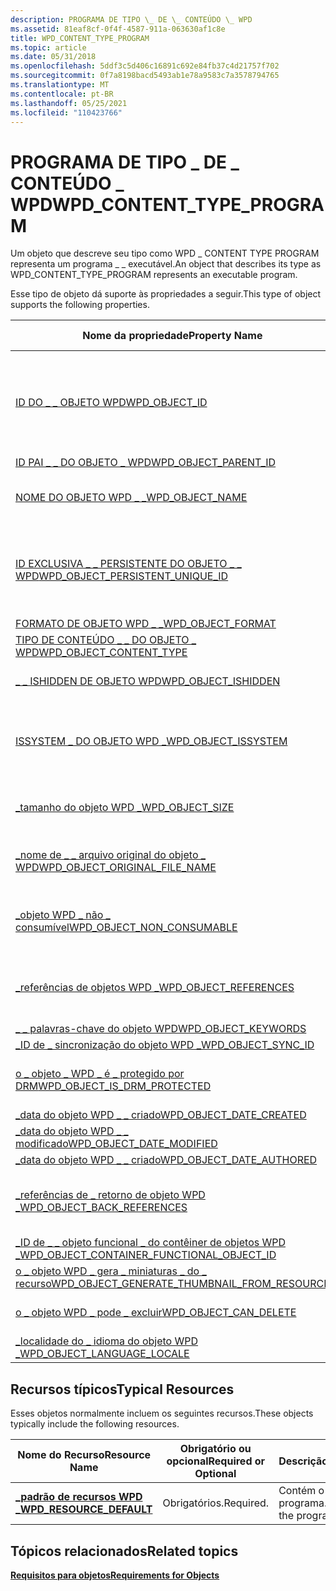 ```yaml
---
description: PROGRAMA DE TIPO \_ DE \_ CONTEÚDO \_ WPD
ms.assetid: 81eaf8cf-0f4f-4587-911a-063630af1c8e
title: WPD_CONTENT_TYPE_PROGRAM
ms.topic: article
ms.date: 05/31/2018
ms.openlocfilehash: 5ddf3c5d406c16891c692e84fb37c4d21757f702
ms.sourcegitcommit: 0f7a8198bacd5493ab1e78a9583c7a3578794765
ms.translationtype: MT
ms.contentlocale: pt-BR
ms.lasthandoff: 05/25/2021
ms.locfileid: "110423766"
---
```

# <a name="wpd_content_type_program"></a><span data-ttu-id="f5fd8-103">PROGRAMA DE TIPO \_ DE \_ CONTEÚDO \_ WPD</span><span class="sxs-lookup"><span data-stu-id="f5fd8-103">WPD\_CONTENT\_TYPE\_PROGRAM</span></span>

<span data-ttu-id="f5fd8-104">Um objeto que descreve seu tipo como WPD \_ CONTENT TYPE PROGRAM representa um programa \_ \_ executável.</span><span class="sxs-lookup"><span data-stu-id="f5fd8-104">An object that describes its type as WPD\_CONTENT\_TYPE\_PROGRAM represents an executable program.</span></span>

<span data-ttu-id="f5fd8-105">Esse tipo de objeto dá suporte às propriedades a seguir.</span><span class="sxs-lookup"><span data-stu-id="f5fd8-105">This type of object supports the following properties.</span></span>



| <span data-ttu-id="f5fd8-106">Nome da propriedade</span><span class="sxs-lookup"><span data-stu-id="f5fd8-106">Property Name</span></span>     | <span data-ttu-id="f5fd8-107">Obrigatório ou Opcional</span><span class="sxs-lookup"><span data-stu-id="f5fd8-107">Required or Optional</span></span>      |
|-----------------------------------------------------------------------------------------------------------------------|------------------------------------------------------------------------------------|
| [<span data-ttu-id="f5fd8-108">ID DO \_ \_ OBJETO WPD</span><span class="sxs-lookup"><span data-stu-id="f5fd8-108">WPD\_OBJECT\_ID</span></span>](object-properties.md)                                                                | <span data-ttu-id="f5fd8-109">Obrigatório, mas somente leitura.</span><span class="sxs-lookup"><span data-stu-id="f5fd8-109">Required, but read-only.</span></span> <span data-ttu-id="f5fd8-110">Um cliente não pode definir essa propriedade, mesmo no momento da criação.</span><span class="sxs-lookup"><span data-stu-id="f5fd8-110">A client cannot set this property, even at creation time.</span></span> |
| [<span data-ttu-id="f5fd8-111">ID PAI \_ \_ DO OBJETO \_ WPD</span><span class="sxs-lookup"><span data-stu-id="f5fd8-111">WPD\_OBJECT\_PARENT\_ID</span></span>](object-properties.md)                                                 | <span data-ttu-id="f5fd8-112">Obrigatórios.</span><span class="sxs-lookup"><span data-stu-id="f5fd8-112">Required.</span></span>                                                                          |
| [<span data-ttu-id="f5fd8-113">NOME DO OBJETO WPD \_ \_</span><span class="sxs-lookup"><span data-stu-id="f5fd8-113">WPD\_OBJECT\_NAME</span></span>](object-properties.md)                                                            | <span data-ttu-id="f5fd8-114">Necessário se o objeto representar um arquivo.</span><span class="sxs-lookup"><span data-stu-id="f5fd8-114">Required if the object represents a file.</span></span>                                          |
| [<span data-ttu-id="f5fd8-115">ID EXCLUSIVA \_ \_ PERSISTENTE DO OBJETO \_ \_ WPD</span><span class="sxs-lookup"><span data-stu-id="f5fd8-115">WPD\_OBJECT\_PERSISTENT\_UNIQUE\_ID</span></span>](object-properties.md)                          | <span data-ttu-id="f5fd8-116">Obrigatório, somente leitura.</span><span class="sxs-lookup"><span data-stu-id="f5fd8-116">Required, read-only.</span></span> <span data-ttu-id="f5fd8-117">Um cliente não pode definir essa propriedade mesmo no momento da criação.</span><span class="sxs-lookup"><span data-stu-id="f5fd8-117">A client cannot set this property even at creation time.</span></span>      |
| [<span data-ttu-id="f5fd8-118">FORMATO DE OBJETO WPD \_ \_</span><span class="sxs-lookup"><span data-stu-id="f5fd8-118">WPD\_OBJECT\_FORMAT</span></span>](object-properties.md)                                                        | <span data-ttu-id="f5fd8-119">Obrigatórios.</span><span class="sxs-lookup"><span data-stu-id="f5fd8-119">Required.</span></span>                                                                          |
| [<span data-ttu-id="f5fd8-120">TIPO DE CONTEÚDO \_ \_ DO OBJETO \_ WPD</span><span class="sxs-lookup"><span data-stu-id="f5fd8-120">WPD\_OBJECT\_CONTENT\_TYPE</span></span>](object-properties.md)                                           | <span data-ttu-id="f5fd8-121">Obrigatórios.</span><span class="sxs-lookup"><span data-stu-id="f5fd8-121">Required.</span></span>                                                                          |
| [<span data-ttu-id="f5fd8-122">\_ \_ ISHIDDEN DE OBJETO WPD</span><span class="sxs-lookup"><span data-stu-id="f5fd8-122">WPD\_OBJECT\_ISHIDDEN</span></span>](object-properties.md)                                                    | <span data-ttu-id="f5fd8-123">Necessário se o objeto estiver oculto.</span><span class="sxs-lookup"><span data-stu-id="f5fd8-123">Required if the object is hidden.</span></span>                                                  |
| [<span data-ttu-id="f5fd8-124">ISSYSTEM \_ DO OBJETO WPD \_</span><span class="sxs-lookup"><span data-stu-id="f5fd8-124">WPD\_OBJECT\_ISSYSTEM</span></span>](object-properties.md)                                                    | <span data-ttu-id="f5fd8-125">Obrigatório se o objeto for um objeto do sistema (representa um arquivo do sistema).</span><span class="sxs-lookup"><span data-stu-id="f5fd8-125">Required if the object is a system object (represents a system file).</span></span>              |
| [<span data-ttu-id="f5fd8-126">\_tamanho do objeto WPD \_</span><span class="sxs-lookup"><span data-stu-id="f5fd8-126">WPD\_OBJECT\_SIZE</span></span>](object-properties.md)                                                            | <span data-ttu-id="f5fd8-127">Necessário se o objeto tiver pelo menos um recurso.</span><span class="sxs-lookup"><span data-stu-id="f5fd8-127">Required if the object has at least one resource.</span></span>                                  |
| [<span data-ttu-id="f5fd8-128">\_nome de \_ \_ arquivo original do objeto \_ WPD</span><span class="sxs-lookup"><span data-stu-id="f5fd8-128">WPD\_OBJECT\_ORIGINAL\_FILE\_NAME</span></span>](object-properties.md)                              | <span data-ttu-id="f5fd8-129">Necessário se o objeto representar um arquivo.</span><span class="sxs-lookup"><span data-stu-id="f5fd8-129">Required if the object represents a file.</span></span>                                          |
| [<span data-ttu-id="f5fd8-130">\_objeto WPD \_ não \_ consumível</span><span class="sxs-lookup"><span data-stu-id="f5fd8-130">WPD\_OBJECT\_NON\_CONSUMABLE</span></span>](object-properties.md)                                       | <span data-ttu-id="f5fd8-131">Recomendado se o objeto não for destinada ao consumo pelo dispositivo.</span><span class="sxs-lookup"><span data-stu-id="f5fd8-131">Recommended if the object is not meant for consumption by the device.</span></span>              |
| [<span data-ttu-id="f5fd8-132">\_referências de objetos WPD \_</span><span class="sxs-lookup"><span data-stu-id="f5fd8-132">WPD\_OBJECT\_REFERENCES</span></span>](object-properties.md)                                                | <span data-ttu-id="f5fd8-133">Obrigatório se o objeto tiver referências a outros objetos.</span><span class="sxs-lookup"><span data-stu-id="f5fd8-133">Required if the object has references to other objects.</span></span>                            |
| [<span data-ttu-id="f5fd8-134">\_ \_ palavras-chave do objeto WPD</span><span class="sxs-lookup"><span data-stu-id="f5fd8-134">WPD\_OBJECT\_KEYWORDS</span></span>](object-properties.md)                                                    | <span data-ttu-id="f5fd8-135">Opcional.</span><span class="sxs-lookup"><span data-stu-id="f5fd8-135">Optional.</span></span>                                                                          |
| [<span data-ttu-id="f5fd8-136">\_ID de \_ sincronização do objeto WPD \_</span><span class="sxs-lookup"><span data-stu-id="f5fd8-136">WPD\_OBJECT\_SYNC\_ID</span></span>](object-properties.md)                                                     | <span data-ttu-id="f5fd8-137">Opcional.</span><span class="sxs-lookup"><span data-stu-id="f5fd8-137">Optional.</span></span>                                                                          |
| [<span data-ttu-id="f5fd8-138">o \_ objeto \_ WPD \_ é \_ protegido por DRM</span><span class="sxs-lookup"><span data-stu-id="f5fd8-138">WPD\_OBJECT\_IS\_DRM\_PROTECTED</span></span>](object-properties.md)                                  | <span data-ttu-id="f5fd8-139">Necessário se o objeto estiver protegido pela tecnologia DRM.</span><span class="sxs-lookup"><span data-stu-id="f5fd8-139">Required if the object is protected by DRM technology.</span></span>                             |
| [<span data-ttu-id="f5fd8-140">\_data do objeto WPD \_ \_ criado</span><span class="sxs-lookup"><span data-stu-id="f5fd8-140">WPD\_OBJECT\_DATE\_CREATED</span></span>](object-properties.md)                                           | <span data-ttu-id="f5fd8-141">Opcional.</span><span class="sxs-lookup"><span data-stu-id="f5fd8-141">Optional.</span></span>                                                                          |
| [<span data-ttu-id="f5fd8-142">\_data do objeto WPD \_ \_ modificado</span><span class="sxs-lookup"><span data-stu-id="f5fd8-142">WPD\_OBJECT\_DATE\_MODIFIED</span></span>](object-properties.md)                                         | <span data-ttu-id="f5fd8-143">Recomendável.</span><span class="sxs-lookup"><span data-stu-id="f5fd8-143">Recommended.</span></span>                                                                       |
| [<span data-ttu-id="f5fd8-144">\_data do objeto WPD \_ \_ criado</span><span class="sxs-lookup"><span data-stu-id="f5fd8-144">WPD\_OBJECT\_DATE\_AUTHORED</span></span>](object-properties.md)                                         | <span data-ttu-id="f5fd8-145">Opcional.</span><span class="sxs-lookup"><span data-stu-id="f5fd8-145">Optional.</span></span>                                                                          |
| [<span data-ttu-id="f5fd8-146">\_referências de \_ retorno de objeto WPD \_</span><span class="sxs-lookup"><span data-stu-id="f5fd8-146">WPD\_OBJECT\_BACK\_REFERENCES</span></span>](object-properties.md)                                                                | <span data-ttu-id="f5fd8-147">Recomendado se o objeto for referenciado por outro objeto.</span><span class="sxs-lookup"><span data-stu-id="f5fd8-147">Recommended if the object is referenced by another object.</span></span>                         |
| [<span data-ttu-id="f5fd8-148">\_ID de \_ \_ objeto funcional \_ do contêiner de objetos WPD \_</span><span class="sxs-lookup"><span data-stu-id="f5fd8-148">WPD\_OBJECT\_CONTAINER\_FUNCTIONAL\_OBJECT\_ID</span></span>](object-properties.md)     | <span data-ttu-id="f5fd8-149">Opcional.</span><span class="sxs-lookup"><span data-stu-id="f5fd8-149">Optional.</span></span>                                                                          |
| [<span data-ttu-id="f5fd8-150">o \_ objeto WPD \_ gera \_ miniaturas \_ do \_ recurso</span><span class="sxs-lookup"><span data-stu-id="f5fd8-150">WPD\_OBJECT\_GENERATE\_THUMBNAIL\_FROM\_RESOURCE</span></span>](object-properties.md) | <span data-ttu-id="f5fd8-151">Opcional.</span><span class="sxs-lookup"><span data-stu-id="f5fd8-151">Optional.</span></span>                                                                          |
| [<span data-ttu-id="f5fd8-152">o \_ objeto WPD \_ pode \_ excluir</span><span class="sxs-lookup"><span data-stu-id="f5fd8-152">WPD\_OBJECT\_CAN\_DELETE</span></span>](object-properties.md)                                                                     | <span data-ttu-id="f5fd8-153">Obrigatório se o objeto não puder ser excluído.</span><span class="sxs-lookup"><span data-stu-id="f5fd8-153">Required if the object cannot be deleted.</span></span>                                          |
| [<span data-ttu-id="f5fd8-154">\_localidade do \_ idioma do objeto WPD \_</span><span class="sxs-lookup"><span data-stu-id="f5fd8-154">WPD\_OBJECT\_LANGUAGE\_LOCALE</span></span>](object-properties.md)                                                                | <span data-ttu-id="f5fd8-155">Opcional.</span><span class="sxs-lookup"><span data-stu-id="f5fd8-155">Optional.</span></span>                                                                          |



 

## <a name="typical-resources"></a><span data-ttu-id="f5fd8-156">Recursos típicos</span><span class="sxs-lookup"><span data-stu-id="f5fd8-156">Typical Resources</span></span>

<span data-ttu-id="f5fd8-157">Esses objetos normalmente incluem os seguintes recursos.</span><span class="sxs-lookup"><span data-stu-id="f5fd8-157">These objects typically include the following resources.</span></span>



| <span data-ttu-id="f5fd8-158">Nome do Recurso</span><span class="sxs-lookup"><span data-stu-id="f5fd8-158">Resource Name</span></span>                                          | <span data-ttu-id="f5fd8-159">Obrigatório ou opcional</span><span class="sxs-lookup"><span data-stu-id="f5fd8-159">Required or Optional</span></span> | <span data-ttu-id="f5fd8-160">Descrição</span><span class="sxs-lookup"><span data-stu-id="f5fd8-160">Description</span></span>                |
|--------------------------------------------------------|----------------------|----------------------------|
| [<span data-ttu-id="f5fd8-161">**\_padrão de recursos WPD \_**</span><span class="sxs-lookup"><span data-stu-id="f5fd8-161">**WPD\_RESOURCE\_DEFAULT**</span></span>](wpd-resource-default.md) | <span data-ttu-id="f5fd8-162">Obrigatórios.</span><span class="sxs-lookup"><span data-stu-id="f5fd8-162">Required.</span></span>            | <span data-ttu-id="f5fd8-163">Contém o arquivo de programa.</span><span class="sxs-lookup"><span data-stu-id="f5fd8-163">Contains the program file.</span></span> |



 

## <a name="related-topics"></a><span data-ttu-id="f5fd8-164">Tópicos relacionados</span><span class="sxs-lookup"><span data-stu-id="f5fd8-164">Related topics</span></span>

<dl> <dt>

[<span data-ttu-id="f5fd8-165">**Requisitos para objetos**</span><span class="sxs-lookup"><span data-stu-id="f5fd8-165">**Requirements for Objects**</span></span>](requirements-for-objects.md)
</dt> </dl>

 

 



